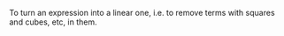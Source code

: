 To turn an expression into a linear one, i.e. to remove terms with
squares and cubes, etc, in them.
